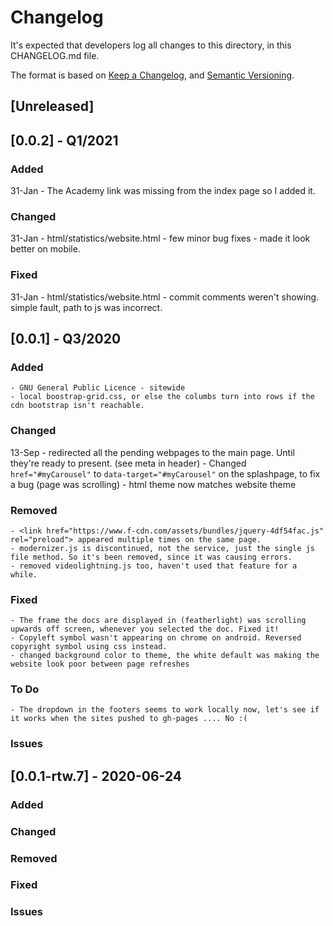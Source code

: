 # Changelog
It's expected that developers log all changes to this directory, in this CHANGELOG.md file.

The format is based on [Keep a Changelog](https://keepachangelog.com/en/1.0.0/),
and [Semantic Versioning](https://semver.org/spec/v2.0.0.html).

## [Unreleased]

## [0.0.2] - Q1/2021

### Added
31-Jan - The Academy link was missing from the index page so I added it.

### Changed
31-Jan - html/statistics/website.html - few minor bug fixes - made it look better on mobile. 

### Fixed
31-Jan - html/statistics/website.html - commit comments weren't showing. simple fault, path to js was incorrect. 

## [0.0.1] - Q3/2020

### Added
    - GNU General Public Licence - sitewide
    - local boostrap-grid.css, or else the columbs turn into rows if the cdn bootstrap isn't reachable.   

### Changed
13-Sep - redirected all the pending webpages to the main page. Until they're ready to present. (see meta in header)
    - Changed `href="#myCarousel"` to `data-target="#myCarousel"` on the splashpage, to fix a bug (page was scrolling)
    - html theme now matches website theme

### Removed
    - <link href="https://www.f-cdn.com/assets/bundles/jquery-4df54fac.js" rel="preload"> appeared multiple times on the same page.
    - modernizer.js is discontinued, not the service, just the single js file method. So it's been removed, since it was causing errors.
    - removed videolightning.js too, haven't used that feature for a while.

### Fixed
    - The frame the docs are displayed in (featherlight) was scrolling upwards off screen, whenever you selected the doc. Fixed it!
    - Copyleft symbol wasn't appearing on chrome on android. Reversed copyright symbol using css instead.
    - changed background color to theme, the white default was making the website look poor between page refreshes

### To Do
    - The dropdown in the footers seems to work locally now, let's see if it works when the sites pushed to gh-pages .... No :(

### Issues

## [0.0.1-rtw.7] - 2020-06-24
### Added

### Changed

### Removed

### Fixed

### Issues
